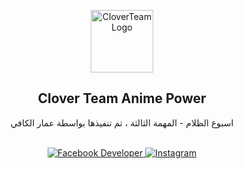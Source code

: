 <p align="center">
    <img width="100px" src="https://c.top4top.io/p_268067dqq1.png" align="center" alt="CloverTeamLogo" />
    <h2 align="center">Clover Team Anime Power</h2>
    <p align="center">اسبوع الظلام - المهمة الثالثة ، تم تنفيذها بواسطة عمار الكافي</p>
    <br>
    <div align="center">
        <a href="https://www.facebook.com/Clover.Anime.Power" target="_blank">
            <img src="https://img.shields.io/badge/Developer-1877f2?style=for-the-badge&logo=facebook&logoColor=white" alt="Facebook Developer" />
        </a>
        <a href="https://www.instagram.com/Clover.Anime.Power" target="_blank">
            <img src="https://img.shields.io/badge/Instagram-405DE6?style=for-the-badge&logo=instagram&logoColor=white" alt="Instagram" />
        </a>
    </div>
</p>
